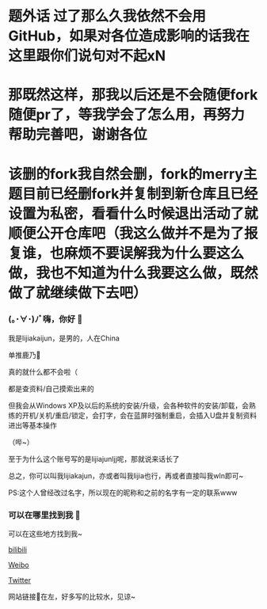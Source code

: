 # 题外话 过了那么久我依然不会用GitHub，如果对各位造成影响的话我在这里跟你们说句对不起xN

# 那既然这样，那我以后还是不会随便fork随便pr了，等我学会了怎么用，再努力帮助完善吧，谢谢各位

# 该删的fork我自然会删，fork的merry主题目前已经删fork并复制到新仓库且已经设置为私密，看看什么时候退出活动了就顺便公开仓库吧（我这么做并不是为了报复谁，也麻烦不要误解我为什么要这么做，我也不知道为什么我要这么做，既然做了就继续做下去吧）

### (｡･∀･)ﾉﾞ嗨，你好 👋

<!--
**lijiajunljj/lijiajunljj** is a ✨ _special_ ✨ repository because its `README.md` (this file) appears on your GitHub profile.

Here are some ideas to get you started:

- 🔭 I’m currently working on ...
- 🌱 I’m currently learning ...
- 👯 I’m looking to collaborate on ...
- 🤔 I’m looking for help with ...
- 💬 Ask me about ...
- 📫 How to reach me: ...
- 😄 Pronouns: ...
- ⚡ Fun fact: ...
-->

我是lijiakaijun，是男的，人在China

单推鹿乃🦌

真的就什么都不会啦（

都是查资料/自己摸索出来的

但我会从Windows XP及以后的系统的安装/升级，会各种软件的安装/卸载，会熟练的开机/关机/重启/锁定，会打字，会在蓝屏时强制重启，会插入U盘并复制资料进出等基本操作

（哔~）

至于为什么这个账号写的是lijiajunljj呢，那就说来话长了

总之，你可以叫我lijiakajun，亦或者叫我lijia也行，再或者直接叫我wln即可~

PS:这个人曾经改过名字，所以现在的昵称和之前的名字有一定的联系www

### 可以在哪里找到我 🙌

可以在这些地方找到我~

[bilibili](https://space.bilibili.com/480198701)

[Weibo](https://weibo.com/lijiajunlkj)

[Twitter](https://twitter.com/lijiakaijun)

网站链接🔗在左，好多写的比较水，见谅~

<!--看下我关注的-->

